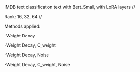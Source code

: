 IMDB text classification text with Bert_Small, with LoRA layers
//

Rank: 16, 32, 64
//

Methods applied:

-Weight Decay

-Weight Decay, C_weight

-Weight Decay, Noise

-Weight Decay, C_weight, Noise
